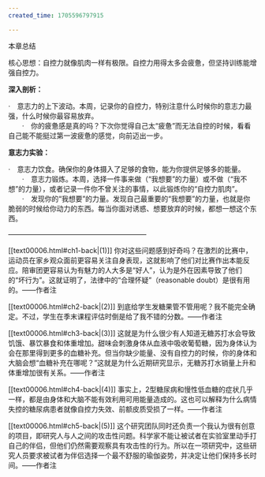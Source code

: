 ```yaml
---
created_time: 1705596797915

---
```

本章总结

核心思想：自控力就像肌肉一样有极限。自控力用得太多会疲惫，但坚持训练能增强自控力。

**深入剖析：**

·　意志力的上下波动。本周，记录你的自控力，特别注意什么时候你的意志力最强，什么时候你最容易放弃。  
　　·　你的疲惫感是真的吗？下次你觉得自己太“疲惫”而无法自控的时候，看看自己能不能挺过第一波疲惫的感觉，向前迈出一步。

**意志力实验：**

·　意志力饮食。确保你的身体摄入了足够的食物，能为你提供足够多的能量。  
　　·　意志力锻炼。本周，选择一件事来做（“我想要”的力量）或不做（“我不想”的力量），或者记录一件你不曾关注的事情，以此锻炼你的“自控力肌肉”。  
　　·　发现你的“我想要”的力量。发现自己最重要的“我想要”的力量，也就是你脆弱的时候给你动力的东西。每当你面对诱惑、想要放弃的时候，都想一想这个东西。

————————————————————

[[text00006.html#ch1-back\|(1)]] 你对这些问题感到好奇吗？在激烈的比赛中，运动员在家乡观众面前更容易关注自身表现，这就影响了他们对比赛作出本能反应。陪审团更容易认为有魅力的人大多是“好人”，认为是外在因素导致了他们的“坏行为”。这就证明了，法律中的“合理怀疑”（reasonable doubt）是很有用的。——作者注

[[text00006.html#ch2-back\|(2)]] 到底给学生发糖果管不管用呢？我不能完全确定。不过，学生在季末课程评估时倒是给了我不错的分数。——作者注

[[text00006.html#ch3-back\|(3)]] 这就是为什么很少有人知道无糖苏打水会导致饥饿、暴饮暴食和体重增加。甜味会刺激身体从血液中吸收葡萄糖，因为身体认为会在那里得到更多的血糖补充。但当你缺少能量、没有自控力的时候，你的身体和大脑会想“血糖补充在哪呢？”这就是为什么近期研究显示，无糖苏打水销量上升和体重增加很有关系。——作者注

[[text00006.html#ch4-back\|(4)]] 事实上，2型糖尿病和慢性低血糖的症状几乎一样，都是由身体和大脑不能有效利用可用能量造成的。这也可以解释为什么病情失控的糖尿病患者就像自控力失效、前额皮质受损了一样。——作者注

[[text00006.html#ch5-back\|(5)]] 这个研究团队同时还负责一个我认为很有创意的项目，即研究人与人之间的攻击性问题。科学家不能让被试者在实验室里动手打自己的伴侣，但他们仍然需要观察具有攻击性的行为。所以在一项研究中，这些研究人员要求被试者为伴侣选择一个最不舒服的瑜伽姿势，并决定让他们保持多长时间。——作者注